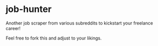 # job-hunter
Another job scraper from various subreddits to kickstart your freelance career!

Feel free to fork this and adjust to your likings.
